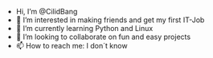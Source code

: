 -  Hi, I’m @CilidBang
- 👀 I’m interested in making friends and get my first IT-Job
- 🌱 I’m currently learning Python and Linux
- 💞️ I’m looking to collaborate on fun and easy projects
- 📫 How to reach me: I don´t know

<!---
CilidBang/CilidBang is a ✨ special ✨ repository because its `README.md` (this file) appears on your GitHub profile.
You can click the Preview link to take a look at your changes.
--->
